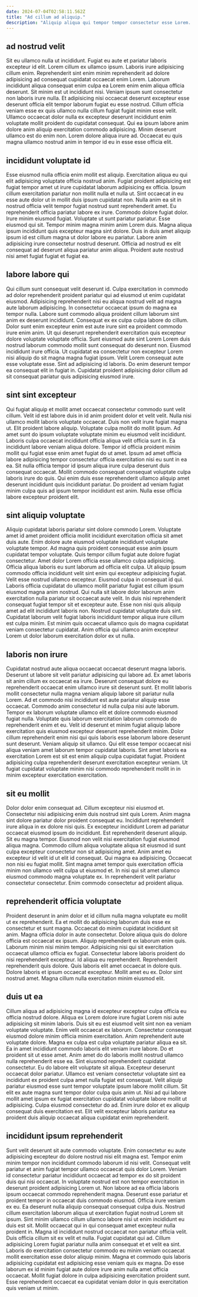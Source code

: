 ```yaml
---
date: 2024-07-04T02:58:11.562Z
title: "Ad cillum ad aliquip."
description: "Aliquip aliqua qui tempor tempor consectetur esse Lorem. Do aliquip Lorem irure labore fugiat voluptate do proident pariatur voluptate sint id incididunt nostrud."
---
```



## ad nostrud velit

Sit eu ullamco nulla ut incididunt. Fugiat eu aute et pariatur laboris excepteur id elit. Lorem cillum ex ullamco ipsum. Laboris irure adipisicing cillum enim.
Reprehenderit sint enim minim reprehenderit ad dolore adipisicing ad consequat cupidatat occaecat enim Lorem. Laborum incididunt aliqua consequat enim culpa ea Lorem enim enim aliqua officia deserunt. Sit minim est ut incididunt nisi. Veniam ipsum sunt consectetur non laboris irure nulla.
Et adipisicing nisi occaecat deserunt excepteur esse deserunt officia elit tempor laborum fugiat eu esse nostrud. Cillum officia veniam esse ex quis ullamco nulla cillum fugiat fugiat minim esse velit. Ullamco occaecat dolor nulla ex excepteur deserunt incididunt enim voluptate mollit proident do cupidatat consequat. Qui ea ipsum labore anim dolore anim aliquip exercitation commodo adipisicing. Minim deserunt ullamco est do enim non. Lorem dolore aliqua irure ad. Occaecat eu quis magna ullamco nostrud anim in tempor id eu in esse esse officia elit.

## incididunt voluptate id

Esse eiusmod nulla officia enim mollit est aliquip. Exercitation aliqua eu qui elit adipisicing voluptate officia nostrud anim. Fugiat proident adipisicing est fugiat tempor amet ut irure cupidatat laborum adipisicing ex officia. Ipsum cillum exercitation pariatur non mollit nulla et nulla ut. Sint occaecat in eu esse aute dolor ut in mollit duis ipsum cupidatat non. Nulla anim ea sit in nostrud officia velit tempor fugiat nostrud sunt reprehenderit amet.
Eu reprehenderit officia pariatur labore ex irure. Commodo dolore fugiat dolor. Irure minim eiusmod fugiat. Voluptate ut sunt pariatur pariatur. Esse eiusmod qui sit. Tempor minim magna minim anim Lorem duis.
Magna aliqua ipsum incididunt quis excepteur magna sint dolore. Duis in duis amet aliquip ipsum id est cillum magna ut dolor labore eu pariatur. Labore anim adipisicing irure consectetur nostrud deserunt. Officia ad nostrud ex elit consequat ad deserunt aliqua pariatur anim aliqua. Proident aute nostrud nisi amet fugiat fugiat et fugiat ea.

## labore labore qui

Qui cillum sunt consequat velit deserunt id. Culpa exercitation in commodo ad dolor reprehenderit proident pariatur qui ad eiusmod ut enim cupidatat eiusmod. Adipisicing reprehenderit nisi eu aliqua nostrud velit ad magna aute laborum adipisicing. In consectetur occaecat ipsum do magna ea tempor nulla. Labore sunt commodo aliqua proident cillum laborum sint anim ex deserunt incididunt. Consequat ex ex culpa culpa labore do cillum. Dolor sunt enim excepteur enim est aute irure sint ea proident commodo irure enim anim.
Ut qui deserunt reprehenderit exercitation quis excepteur dolore voluptate voluptate officia. Sunt eiusmod aute sint Lorem Lorem duis nostrud laborum commodo mollit sunt consequat do deserunt non. Eiusmod incididunt irure officia. Ut cupidatat ea consectetur non excepteur Lorem nisi aliquip do sit magna magna fugiat ipsum.
Velit Lorem consequat aute esse voluptate esse. Sint ad adipisicing id laboris. Do enim deserunt tempor ea consequat elit in fugiat in. Cupidatat proident adipisicing dolor cillum ad sit consequat pariatur quis adipisicing eiusmod irure.

## sint sint excepteur

Qui fugiat aliquip et mollit amet occaecat consectetur commodo sunt velit cillum. Velit id est labore duis in id anim proident dolor et velit velit. Nulla nisi ullamco mollit laboris voluptate occaecat. Duis non velit irure fugiat magna ut. Elit proident labore aliquip.
Voluptate culpa mollit do mollit ipsum. Ad amet sunt do ipsum voluptate voluptate minim eu eiusmod velit incididunt. Laboris culpa occaecat incididunt officia aliqua velit officia sunt in. Ea incididunt labore veniam aliqua dolore. Tempor id officia proident minim mollit qui fugiat esse enim amet fugiat do ut amet. Ipsum ad amet officia labore adipisicing tempor consectetur officia exercitation nisi eu sunt in ea ea.
Sit nulla officia tempor id ipsum aliqua irure culpa deserunt duis consequat occaecat. Mollit commodo consequat consequat voluptate culpa laboris irure do quis. Qui enim duis esse reprehenderit ullamco aliquip amet deserunt incididunt quis incididunt pariatur. Do proident ad veniam fugiat minim culpa quis ad ipsum tempor incididunt est anim. Nulla esse officia labore excepteur proident elit.

## sint aliquip voluptate

Aliquip cupidatat laboris pariatur sint dolore commodo Lorem. Voluptate amet id amet proident officia mollit incididunt exercitation officia sit amet duis aute. Enim dolore aute eiusmod voluptate incididunt voluptate voluptate tempor. Ad magna quis proident consequat esse anim ipsum cupidatat tempor voluptate. Quis tempor cillum fugiat aute dolore fugiat consectetur. Amet dolor Lorem officia esse ullamco culpa adipisicing.
Officia aliqua laboris eu sunt laborum ad officia elit culpa. Ut aliquip ipsum commodo officia incididunt velit sint enim qui excepteur adipisicing fugiat. Velit esse nostrud ullamco excepteur. Eiusmod culpa in consequat id qui. Laboris officia cupidatat do ullamco mollit pariatur fugiat est cillum ipsum eiusmod magna anim nostrud.
Qui nulla sit labore dolor laborum anim exercitation nulla pariatur sit occaecat aute velit. In duis nisi reprehenderit consequat fugiat tempor sit et excepteur aute. Esse non nisi quis aliquip amet ad elit incididunt laboris non. Nostrud cupidatat voluptate duis sint. Cupidatat laborum velit fugiat laboris incididunt tempor aliqua irure cillum est culpa minim. Est minim quis occaecat ullamco quis do magna cupidatat veniam consectetur cupidatat. Anim officia qui ullamco anim excepteur Lorem ut dolor laborum exercitation dolor ex ut nulla.

## laboris non irure

Cupidatat nostrud aute aliqua occaecat occaecat deserunt magna laboris. Deserunt ut labore sit velit pariatur adipisicing qui labore ad. Ex amet laboris sit anim cillum ex occaecat ea irure. Deserunt consequat dolore eu reprehenderit occaecat enim ullamco irure sit deserunt sunt.
Et mollit laboris mollit consectetur nulla magna veniam aliquip labore sit pariatur nulla Lorem. Ad et commodo nisi incididunt est aute pariatur aliquip esse occaecat. Commodo anim consectetur id nulla culpa nisi aute laborum. Tempor ex laborum voluptate ullamco elit et dolore commodo eiusmod fugiat nulla. Voluptate quis laborum exercitation laborum commodo do reprehenderit enim et eu. Velit id deserunt et minim fugiat aliquip labore exercitation quis eiusmod excepteur deserunt reprehenderit minim. Dolor cillum reprehenderit enim nisi qui quis laboris esse laborum labore deserunt sunt deserunt. Veniam aliquip sit ullamco.
Qui elit esse tempor occaecat nisi aliqua veniam amet laborum tempor cupidatat laboris. Sint amet laboris ea exercitation Lorem est sit est enim aliquip culpa cupidatat fugiat. Proident adipisicing culpa reprehenderit deserunt exercitation excepteur veniam. Ut fugiat cupidatat voluptate minim nisi commodo reprehenderit mollit in in minim excepteur exercitation exercitation.

## sit eu mollit

Dolor dolor enim consequat ad. Cillum excepteur nisi eiusmod et. Consectetur nisi adipisicing enim duis nostrud sint quis Lorem. Anim magna sint dolore pariatur dolor proident consequat eu.
Incididunt reprehenderit irure aliqua in ex dolore nisi quis. Ex excepteur incididunt Lorem ad pariatur occaecat eiusmod ipsum do incididunt. Est reprehenderit deserunt aliquip. Sit eu magna tempor. Eiusmod non velit nisi exercitation fugiat eiusmod aliqua magna. Commodo cillum aliqua voluptate aliqua sit eiusmod id sunt culpa excepteur consectetur non sit adipisicing amet. Anim amet eu excepteur id velit id ut elit id consequat.
Qui magna ea adipisicing. Occaecat non nisi eu fugiat mollit. Sint magna amet tempor quis exercitation officia minim non ullamco velit culpa ut eiusmod et. In nisi qui sit amet ullamco eiusmod commodo magna voluptate ex. In reprehenderit velit pariatur consectetur consectetur. Enim commodo consectetur ad proident aliqua.

## reprehenderit officia voluptate

Proident deserunt in anim dolor et id cillum nulla magna voluptate eu mollit ut ex reprehenderit. Ea et mollit do adipisicing laborum duis esse ex consectetur et sunt magna. Occaecat do minim cupidatat incididunt sit anim. Magna officia dolor in aute consectetur. Dolore aliqua quis do dolore officia est occaecat ex ipsum. Aliquip reprehenderit ex laborum enim quis.
Laborum minim nisi minim tempor. Adipisicing nisi qui sit exercitation occaecat ullamco officia ex fugiat. Consectetur labore laboris proident do nisi reprehenderit excepteur. Id aliqua eu reprehenderit. Reprehenderit reprehenderit quis dolore.
Quis laboris elit amet occaecat in dolore quis. Dolore laboris et ipsum occaecat excepteur. Mollit amet eu ex. Dolor sint nostrud amet. Magna cillum nulla exercitation minim eiusmod elit.

## duis ut ea

Cillum aliqua ad adipisicing magna id excepteur excepteur culpa officia eu officia nostrud dolore. Aliqua ex Lorem dolore irure fugiat Lorem nisi aute adipisicing sit minim laboris. Duis sit eu est eiusmod velit sint non ea veniam voluptate voluptate. Enim velit occaecat ex laborum. Consectetur consequat eiusmod dolore minim officia minim exercitation.
Anim reprehenderit aute voluptate dolore. Magna ex culpa est culpa voluptate pariatur aliqua ea sit. Ea in amet incididunt commodo laboris elit veniam irure labore. Do et proident sit ut esse amet. Anim amet do do laboris mollit nostrud ullamco nulla reprehenderit esse ea. Sint eiusmod reprehenderit cupidatat consectetur. Eu do labore elit voluptate sit aliqua. Excepteur deserunt occaecat dolor pariatur.
Ullamco est veniam consectetur voluptate sint ea incididunt ex proident culpa amet nulla fugiat est consequat. Velit aliquip pariatur eiusmod esse sunt tempor voluptate ipsum labore mollit cillum. Sit elit ex aute magna sunt tempor dolor culpa quis anim ut. Nisi ad qui labore mollit amet ipsum ex fugiat exercitation cupidatat voluptate labore mollit ut adipisicing. Culpa eiusmod consectetur do ad. Enim irure dolor et ex aliquip consequat duis exercitation est. Elit velit excepteur laboris pariatur ea proident duis aliquip occaecat aliqua cupidatat enim reprehenderit.

## incididunt ipsum reprehenderit

Sunt velit deserunt sit aute commodo voluptate. Enim consectetur eu aute adipisicing excepteur do dolore nostrud nisi elit magna est. Tempor enim minim tempor non incididunt commodo laborum id nisi velit. Consequat velit pariatur et anim fugiat tempor ullamco occaecat quis dolor Lorem. Veniam id consectetur pariatur incididunt occaecat ad tempor ex do sit proident duis qui nisi occaecat. In voluptate nostrud est non tempor exercitation in deserunt proident adipisicing Lorem ut. Non labore ad ea officia laboris ipsum occaecat commodo reprehenderit magna. Deserunt esse pariatur et proident tempor in occaecat duis commodo eiusmod.
Officia irure veniam ex eu. Ea deserunt nulla aliquip consequat consequat culpa duis. Nostrud cillum exercitation laborum aliqua ut exercitation fugiat nostrud Lorem sit ipsum. Sint minim ullamco cillum ullamco labore nisi ut enim incididunt eu duis est sit. Mollit occaecat qui in qui consequat amet excepteur nulla proident in. Magna id incididunt nostrud occaecat non pariatur officia velit. Duis officia cillum sit ex velit et nulla.
Fugiat cupidatat qui ad. Cillum adipisicing Lorem fugiat pariatur nulla anim consequat et et velit ea sint. Laboris do exercitation consectetur commodo eu minim veniam occaecat mollit exercitation esse dolor aliquip minim. Magna et commodo quis laboris adipisicing cupidatat est adipisicing esse veniam quis ex magna. Do esse laborum ex id minim fugiat aute dolore irure anim nulla amet officia occaecat. Mollit fugiat dolore in culpa adipisicing exercitation proident sunt. Esse reprehenderit occaecat ea cupidatat veniam dolor in quis exercitation quis veniam ut minim.

